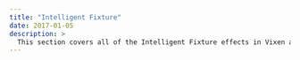```yaml
---
title: "Intelligent Fixture"
date: 2017-01-05
description: >
  This section covers all of the Intelligent Fixture effects in Vixen and details the features and how to use them.
---
```


